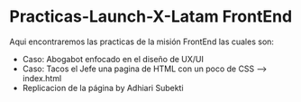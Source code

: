 # Practicas-Launch-X-Latam FrontEnd

Aqui encontraremos las practicas de la misión FrontEnd las cuales son:
 * Caso: Abogabot enfocado en el diseño de UX/UI
 * Caso: Tacos el Jefe una pagina de HTML con un poco de CSS --> index.html
 * Replicacion de la página by Adhiari Subekti
 
